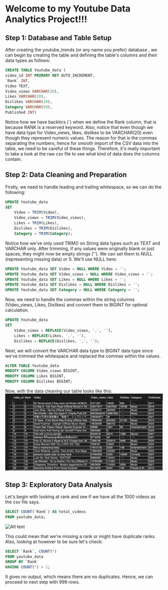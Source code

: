 # Welcome to my Youtube Data Analytics Project!!!

## Step 1: Database and Table Setup
After creating the youtube_trends (or any name you prefer) database , we can begin by creating the table and defining the table's columns and their data types as follows: 
```sql
CREATE TABLE Youtube_data (
video_id INT PRIMARY KEY AUTO_INCREMENT,
`Rank` INT,
Video TEXT, 
Video_views VARCHAR(20),
Likes VARCHAR(20),
Dislikes VARCHAR(20), 
Category VARCHAR(50), 
Published INT)
```
Notice how we have backtics (`) when we define the Rank column, that is because RANK is a reserved keyword. Also, notice that even though we have data type for Video_views, likes, dislikes to be VARCHAR(20) even though they represent numeric values. The reason for that is the commas separating the numbers, hence for smooth import of the CSV data into the table, we need to be careful of these things. Therefore, it's really important to take a look at the raw csv file to see what kind of data does the columns contain.

## Step 2: Data Cleaning and Preparation
Firstly, we need to handle leading and trailing whitespace, so we can do the following:
```sql
UPDATE Youtube_data
SET 
    Video = TRIM(Video),
    Video_views = TRIM(Video_views),
    Likes = TRIM(Likes),
    Dislikes = TRIM(Dislikes),
    Category = TRIM(Category);
```
Notice how we've only used TRIM() on String data types such as TEXT and VARCHAR only.
After trimming, if any values were originally blank or just spaces, they might now be empty strings (''). We can set them to NULL (representing missing data) or 0. We'll use NULL here:
```sql
UPDATE Youtube_data SET Video = NULL WHERE Video = '';
UPDATE Youtube_data SET Video_views = NULL WHERE Video_views = '';
UPDATE Youtube_data SET Likes = NULL WHERE Likes = '';
UPDATE Youtube_data SET Dislikes = NULL WHERE Dislikes = '';
UPDATE Youtube_data SET Category = NULL WHERE Category = '';
```
Now, we need to handle the commas within the string columns (Video_views, Likes, Dislikes) and convert them to BIGINT for optimal calculation.
```sql
UPDATE Youtube_data
SET
    Video_views = REPLACE(Video_views, ',', ''),
    Likes = REPLACE(Likes, ',', ''),
    Dislikes = REPLACE(Dislikes, ',', '');
```
Next, we will convert the VARCHAR data type to BIGINT data type since we've trimmed the whitespace and replaced the commas within the values.
```sql
ALTER TABLE Youtube_data
MODIFY COLUMN Video_views BIGINT,
MODIFY COLUMN Likes BIGINT,
MODIFY COLUMN Dislikes BIGINT;
```
Now, with the data cleaning our table looks like this:
![Alt text](Step-2.png)

## Step 3: Exploratory Data Analysis 
Let's begin with looking at rank and see if we have all the 1000 videos as the csv file says.
```sql
SELECT COUNT(`Rank`) AS total_videos 
FROM youtube_data;
```
![Alt text](count-rank.png)

This could mean that we're missing a rank or might have duplicate ranks. Also, looking at however to be sure let's check:
```sql
SELECT `Rank`, COUNT(*)
FROM youtube_data
GROUP BY `Rank`
HAVING COUNT(*) > 1;
```
It gives no output, which means there are no duplicates. Hence, we can proceed to next step with 999 rows.

